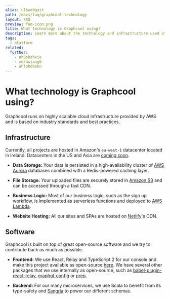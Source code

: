 ```yaml
---
alias: ul6ue9gait
path: /docs/faq/graphcool-technology
layout: FAQ
preview: faq-icon.png
title: What technology is Graphcool using?
description: Learn more about the technology and infrastructure used at Graphcool.
tags:
  - platform
related:
  further:
    - uh8shohxie
    - eer4wiang0
    - ahlohd8ohn
---
```


# What technology is Graphcool using?

Graphcool runs on highly scalable cloud infrastructure provided by AWS and is based on industry standards and best practices.

## Infrastructure

Currently, all projects are hosted in Amazon's `eu-west-1` datacenter located in Ireland. Datacenters in the US and Asia are [coming soon](https://github.com/graphcool/feature-requests/issues/61).

* **Data Storage:** Your data is persisted in a high-availability cluster of [AWS Aurora](https://aws.amazon.com/rds/aurora/) databases combined with a Redis-powered caching layer.

* **File Storage:** Your uploaded files are securely stored in [Amazon S3](https://aws.amazon.com/s3/) and can be accessed through a fast CDN.

* **Business Logic:** Most of our business logic, such as the sign up workflow, is implemented as serverless functions and deployed to [AWS Lambda](http://docs.aws.amazon.com/lambda/latest/dg/welcome.html).

* **Website Hosting:** All our sites and SPAs are hosted on [Netlify](http://netlify.com)'s CDN.

## Software

Graphcool is built on top of great open-source software and we try to contribute back as much as possible.

* **Frontend:** We use React, Relay and TypeScript 2 for our console and make this project available as open-source [here](https://github.com/graphcool/console). We have several other packages that we use internally as open-source, such as [babel-plugin-react-relay](https://github.com/graphcool/babel-plugin-react-relay), [graphql-config](https://github.com/graphcool/graphql-config) or [prep](https://github.com/graphcool/prep).

* **Backend:** For our many microservices, we use Scala to benefit from its type-safety and [Sangria](https://github.com/sangria-graphql/sangria) to power our different schemas.
